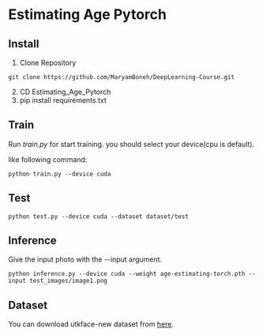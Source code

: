 
# Estimating Age Pytorch

## Install
1. Clone Repository
```
git clone https://github.com/MaryamBoneh/DeepLearning-Course.git
```
2. CD Estimating_Age_Pytorch
3. pip install requirements.txt

## Train
Run *train.py* for start training. you should select your device(cpu is default).

like following command: 

```
python train.py --device cuda
```

## Test

```
python test.py --device cuda --dataset dataset/test
```

## Inference

Give the input photo with the --input argument.
```
python inference.py --device cuda --weight age-estimating-torch.pth --input test_images/image1.png
```

## Dataset

You can download utkface-new dataset from [here](https://www.kaggle.com/jangedoo/utkface-new).

